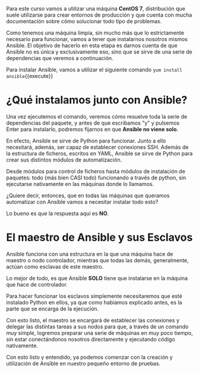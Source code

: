 Para este curso vamos a utilizar una máquina **CentOS 7**, distribución que suele utilizarse para crear entornos de producción y que cuenta con mucha documentación sobre cómo solucionar todo tipo de problemas. 

Como tenemos una máquina limpia, sin mucho más que lo estrictamente necesario para funcionar, vamos a tener que instalarnos nosotros mismos Ansible. El objetivo de hacerlo en esta etapa es darnos cuenta de que Ansible no es única y exclusivamente eso, sino que se sirve de una serie de dependencias que veremos a continuación.

Para instalar Ansible, vamos a utilizar el siguiente comando ``yum install ansible``{{execute}}

# ¿Qué instalamos junto con Ansible?

Una vez ejecutemos el comando, veremos cómo resuelve toda la serie de dependencias del paquete, y antes de que escribamos "y" y pulsemos Enter para instalarlo, podremos fijarnos en que **Ansible no viene solo**.

En efecto, Ansible se sirve de Python para funcionar. Junto a ello necesitará, además, ser capaz de establecer conexiones SSH. Además de la estructura de ficheros, escritos en YAML, Ansible se sirve de Python para crear sus distintos módulos de automatización. 

Desde módulos para control de ficheros hasta módulos de instalación de paquetes: todo (más bien CASI todo) funcionando a través de python, sin ejecutarse nativamente en las máquinas donde lo llamamos.

¿Quiere decir, entonces, que en todas las máquinas que queramos automatizar con Ansible vamos a necesitar instalar todo esto?

Lo bueno es que la respuesta aquí es **NO**.

# El maestro de Ansible y sus Esclavos

Ansible funciona con una estructura en la que una máquina hace de maestro o nodo controlador, mientras que todas las demás, generalmente, actúan como esclavas de este maestro.

Lo mejor de todo, es que Ansible **SOLO** tiene que instalarse en la máquina que hace de controlador.

Para hacer funcionar los esclavos simplemente necesitaremos que esté instalado Python en ellos, ya que como habíamos explicado antes, es la parte que se encarga de la ejecución.

Con esto listo, el maestro se encargará de establecer las conexiones y delegar las distintas tareas a sus nodos para que, a través de un comando muy simple, logremos preparar una serie de máquinas en muy poco tiempo, sin estar conectándonos nosotros directamente y ejecutando código nativamente.

Con esto listo y entendido, ya podemos comenzar con la creación y utilización de Ansible en nuestro pequeño entorno de pruebas.